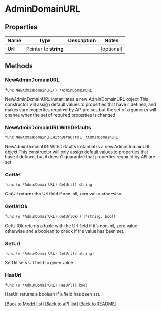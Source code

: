 # AdminDomainURL

## Properties

Name | Type | Description | Notes
------------ | ------------- | ------------- | -------------
**Url** | Pointer to **string** |  | [optional] 

## Methods

### NewAdminDomainURL

`func NewAdminDomainURL() *AdminDomainURL`

NewAdminDomainURL instantiates a new AdminDomainURL object
This constructor will assign default values to properties that have it defined,
and makes sure properties required by API are set, but the set of arguments
will change when the set of required properties is changed

### NewAdminDomainURLWithDefaults

`func NewAdminDomainURLWithDefaults() *AdminDomainURL`

NewAdminDomainURLWithDefaults instantiates a new AdminDomainURL object
This constructor will only assign default values to properties that have it defined,
but it doesn't guarantee that properties required by API are set

### GetUrl

`func (o *AdminDomainURL) GetUrl() string`

GetUrl returns the Url field if non-nil, zero value otherwise.

### GetUrlOk

`func (o *AdminDomainURL) GetUrlOk() (*string, bool)`

GetUrlOk returns a tuple with the Url field if it's non-nil, zero value otherwise
and a boolean to check if the value has been set.

### SetUrl

`func (o *AdminDomainURL) SetUrl(v string)`

SetUrl sets Url field to given value.

### HasUrl

`func (o *AdminDomainURL) HasUrl() bool`

HasUrl returns a boolean if a field has been set.


[[Back to Model list]](../README.md#documentation-for-models) [[Back to API list]](../README.md#documentation-for-api-endpoints) [[Back to README]](../README.md)


